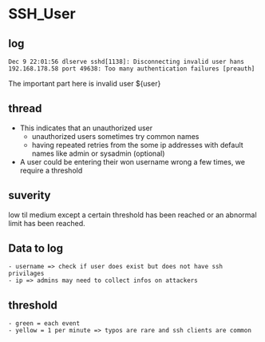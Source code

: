 # SSH_User

## log

```
Dec 9 22:01:56 dlserve sshd[1138]: Disconnecting invalid user hans 192.168.178.58 port 49638: Too many authentication failures [preauth]
```

The important part here is invalid user ${user}

## thread

-   This indicates that an unauthorized user
    -   unauthorized users sometimes try common names
    -   having repeated retries from the some ip addresses with default names like admin or sysadmin (optional)
-   A user could be entering their won username wrong a few times, we require a threshold

## suverity

low til medium except a certain threshold has been reached or an abnormal limit has been reached.

## Data to log
    - username => check if user does exist but does not have ssh privilages
    - ip => admins may need to collect infos on attackers

## threshold
    - green = each event
    - yellow = 1 per minute => typos are rare and ssh clients are common
